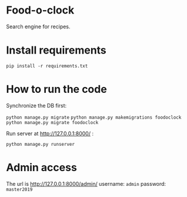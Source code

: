 # Food-o-clock
Search engine for recipes.

# Install requirements
`pip install -r requirements.txt`

# How to run the code
Synchronize the DB first:

`python manage.py migrate`
`python manage.py makemigrations foodoclock`
`python manage.py migrate foodoclock`

Run server at http://127.0.0.1:8000/ :

`python manage.py runserver`

# Admin access
The url is http://127.0.0.1:8000/admin/
username: `admin`
password: `master2019`
